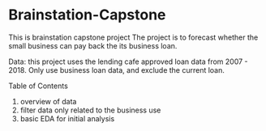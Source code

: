 # Brainstation-Capstone
 This is brainstation capstone project
 The project is to forecast whether the small business can pay back the its business loan.

 Data: this project uses the lending cafe approved loan data from 2007 - 2018. Only use business loan data, and exclude the current loan.
 
 Table of Contents
 
 1. overview of data
 2. filter data only related to the business use
 3. basic EDA for initial analysis
    
